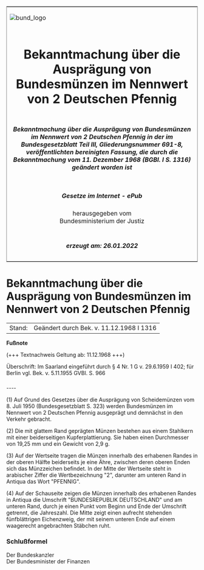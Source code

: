 <span id="DECKBLATT.html"></span>

<table border="0" frame="border" width="100%">

<tr valign="top">

<td align="left">

![bund\_logo](BfJ_2021_Web_de_de.gif)

</td>

<td align="right">

 

</td>

</tr>

<tr align="center" valign="middle">

<td colspan="2">

# Bekanntmachung über die Ausprägung von Bundesmünzen im Nennwert von 2 Deutschen Pfennig

</td>

</tr>

<tr align="center" valign="middle">

<td colspan="2">

##### Bekanntmachung über die Ausprägung von Bundesmünzen im Nennwert von 2 Deutschen Pfennig in der im Bundesgesetzblatt Teil III, Gliederungsnummer 691-8, veröffentlichten bereinigten Fassung, die durch die Bekanntmachung vom 11. Dezember 1968 (BGBl. I S. 1316) geändert worden ist

</td>

</tr>

<tr align="center" valign="middle">

<td colspan="2">

  
  

##### Gesetze im Internet - ePub  
  
herausgegeben vom  
Bundesministerium der Justiz

</td>

</tr>

<tr align="center" valign="bottom">

<td colspan="2">

  
  

##### erzeugt am: 26.01.2022

</td>

</tr>

</table>

<span id="BJNR006860950.html"></span>

# Bekanntmachung über die Ausprägung von Bundesmünzen im Nennwert von 2 Deutschen Pfennig

<div>

<div class="jnhtml">

|        |                                          |
| ------ | ---------------------------------------- |
| Stand: | Geändert durch Bek. v. 11.12.1968 I 1316 |

</div>

</div>

<div>

  
**Fußnote**

<div class="jnhtml">

<div>

<div class="jurAbsatz">

(+++ Textnachweis Geltung ab: 11.12.1968 +++)

</div>

<div class="jurAbsatz">

  
Überschrift: Im Saarland eingeführt durch § 4 Nr. 1 G v. 29.6.1959 I
402; für Berlin vgl. Bek. v. 5.11.1955 GVBl. S. 966

</div>

</div>

</div>

</div>

<span id="BJNR006860950BJNE000100314.html"></span>

###   
\----

<div>

<div class="jnhtml">

<div>

<div class="jurAbsatz">

(1) Auf Grund des Gesetzes über die Ausprägung von Scheidemünzen vom 8.
Juli 1950 (Bundesgesetzblatt S. 323) werden Bundesmünzen im Nennwert von
2 Deutschen Pfennig ausgeprägt und demnächst in den Verkehr gebracht.

</div>

<div class="jurAbsatz">

(2) Die mit glattem Rand geprägten Münzen bestehen aus einem Stahlkern
mit einer beiderseitigen Kupferplattierung. Sie haben einen Durchmesser
von 19,25 mm und ein Gewicht von 2,9 g.

</div>

<div class="jurAbsatz">

(3) Auf der Wertseite tragen die Münzen innerhalb des erhabenen Randes
in der oberen Hälfte beiderseits je eine Ähre, zwischen deren oberen
Enden sich das Münzzeichen befindet. In der Mitte der Wertseite steht in
arabischer Ziffer die Wertbezeichnung "2", darunter am unteren Rand in
Antiqua das Wort "PFENNIG".

</div>

<div class="jurAbsatz">

(4) Auf der Schauseite zeigen die Münzen innerhalb des erhabenen Randes
in Antiqua die Umschrift "BUNDESREPUBLIK DEUTSCHLAND" und am unteren
Rand, durch je einen Punkt vom Beginn und Ende der Umschrift getrennt,
die Jahreszahl. Die Mitte zeigt einen aufrecht stehenden fünfblättrigen
Eichenzweig, der mit seinem unteren Ende auf einem waagerecht
angebrachten Stäbchen ruht.

</div>

</div>

</div>

</div>

<span id="BJNR006860950BJNE000200314.html"></span>

### Schlußformel  

<div>

<div class="jnhtml">

<div>

<div class="jurAbsatz">

<span class="SP">Der Bundeskanzler</span>  
<span class="SP">Der Bundesminister der Finanzen</span>

</div>

</div>

</div>

</div>
